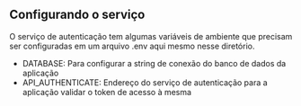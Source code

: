 ## Configurando o serviço

O serviço de autenticação tem algumas variáveis de ambiente que precisam ser configuradas em um arquivo .env aqui mesmo nesse diretório.

 - DATABASE: Para configurar a string de conexão do banco de dados da aplicação
 - API_AUTHENTICATE: Endereço do serviço de autenticação para a aplicação validar o token de acesso à mesma